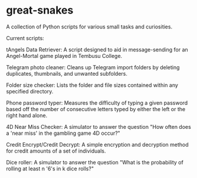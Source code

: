 # great-snakes
A collection of Python scripts for various small tasks and curiosities.


Current scripts:

tAngels Data Retriever:
    A script designed to aid in message-sending for an Angel-Mortal game played in Tembusu College.

Telegram photo cleaner:
    Cleans up Telegram import folders by deleting duplicates, thumbnails, and unwanted subfolders.
    
Folder size checker:
    Lists the folder and file sizes contained within any specified directory.
    
Phone password typer:
    Measures the difficulty of typing a given password based off the number of consecutive letters typed by
            either the left or the right hand alone.

4D Near Miss Checker:
    A simulator to answer the question "How often does a 'near miss' in the gambling game 4D occur?"

Credit Encrypt/Credit Decrypt:
    A simple encryption and decryption method for credit amounts of a set of individuals.

Dice roller:
    A simulator to answer the question "What is the probability of rolling at least n '6's in k dice rolls?"
